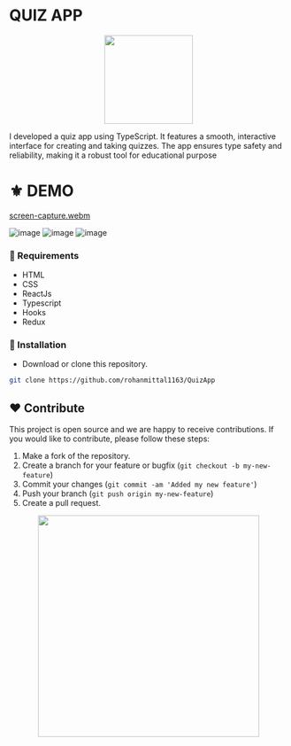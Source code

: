 # QUIZ APP
<p align="center">
  <img src="https://t3.ftcdn.net/jpg/03/45/97/36/360_F_345973621_sMifpCogXNoIDjmXlbLwx1QZA5ZmQVl8.jpg" width="160" />
</p>

I developed a quiz app using TypeScript. It features a smooth, interactive interface for creating and taking quizzes. The app ensures type safety and reliability, making it a robust tool for educational purpose

# ⚜ DEMO 

[screen-capture.webm](https://github.com/rohanmittal1163/QuizApp/assets/97821844/1556e329-df41-4cc5-b2f0-6c72afd1fdad)



![image](https://github.com/rohanmittal1163/QuizApp/assets/97821844/b9e37295-a480-4a0e-8d21-6e96d70e2766)
![image](https://github.com/rohanmittal1163/QuizApp/assets/97821844/ccda62c1-6f7d-43a1-883f-4c31d8551427)
![image](https://github.com/rohanmittal1163/QuizApp/assets/97821844/d3ecd2dc-d0ff-47de-9779-3295b3626576)


### 📌 Requirements 

- HTML 
- CSS 
- ReactJs
- Typescript
- Hooks
- Redux

### 🔰 Installation 

- Download or clone this repository.
```bash
git clone https://github.com/rohanmittal1163/QuizApp
```
## ❤ Contribute
This project is open source and we are happy to receive contributions. If you would like to contribute, please follow these steps:

1. Make a fork of the repository.
2. Create a branch for your feature or bugfix (`git checkout -b my-new-feature`)
3. Commit your changes (`git commit -am 'Added my new feature'`)
4. Push your branch (`git push origin my-new-feature`)
5. Create a pull request.

<p align="center">
  <img src="https://user-images.githubusercontent.com/104341274/210186277-0d434bb0-80c0-43a9-b6b0-2e42e18c31a9.png" width="400" />
</p>
